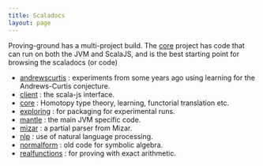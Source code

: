 ```yaml
---
title: Scaladocs
layout: page
---
```


Proving-ground has a multi-project build. The [core](core/api) project has code that can run on both the  JVM and ScalaJS, and is the best starting point for browsing the scaladocs (or code)

* [andrewscurtis](andrewscurtis/api/) : experiments from some years ago using learning for the Andrews-Curtis conjecture.
* [client](client/api/) : the scala-js interface.
* [core](core/api/) : Homotopy type theory, learning, functorial translation etc.
* [exploring](exploring/api/) : for packaging for experimental runs.
* [mantle](mantle/api/) : the main JVM specific code.
* [mizar](mizar/api/) : a partial parser from Mizar.
* [nlp](nlp/api/) : use of natural language processing.
* [normalform](normalform/api/) : old code for  symbolic algebra.
* [realfunctions](realfunctions/api/) : for proving with exact arithmetic.
